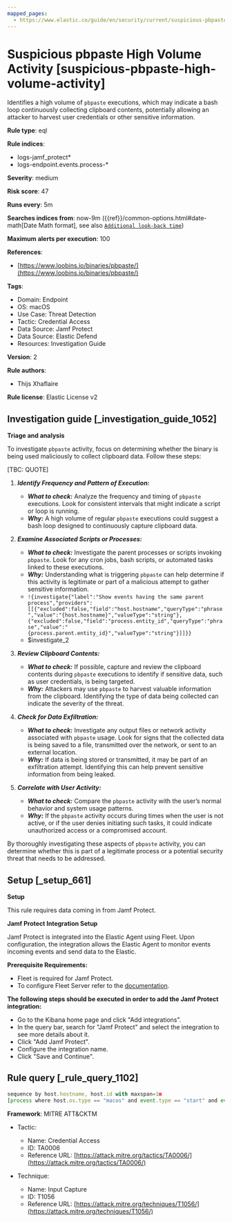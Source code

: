 ```yaml
---
mapped_pages:
  - https://www.elastic.co/guide/en/security/current/suspicious-pbpaste-high-volume-activity.html
---
```


# Suspicious pbpaste High Volume Activity [suspicious-pbpaste-high-volume-activity]

Identifies a high volume of `pbpaste` executions, which may indicate a bash loop continuously collecting clipboard contents, potentially allowing an attacker to harvest user credentials or other sensitive information.

**Rule type**: eql

**Rule indices**:

* logs-jamf_protect*
* logs-endpoint.events.process-*

**Severity**: medium

**Risk score**: 47

**Runs every**: 5m

**Searches indices from**: now-9m ({{ref}}/common-options.html#date-math[Date Math format], see also [`Additional look-back time`](docs-content://solutions/security/detect-and-alert/create-detection-rule.md#rule-schedule))

**Maximum alerts per execution**: 100

**References**:

* [https://www.loobins.io/binaries/pbpaste/](https://www.loobins.io/binaries/pbpaste/)

**Tags**:

* Domain: Endpoint
* OS: macOS
* Use Case: Threat Detection
* Tactic: Credential Access
* Data Source: Jamf Protect
* Data Source: Elastic Defend
* Resources: Investigation Guide

**Version**: 2

**Rule authors**:

* Thijs Xhaflaire

**Rule license**: Elastic License v2

## Investigation guide [_investigation_guide_1052]

**Triage and analysis**

To investigate `pbpaste` activity, focus on determining whether the binary is being used maliciously to collect clipboard data. Follow these steps:

[TBC: QUOTE]
1. ***Identify Frequency and Pattern of Execution:***

    * ***What to check:*** Analyze the frequency and timing of `pbpaste` executions. Look for consistent intervals that might indicate a script or loop is running.
    * ***Why:*** A high volume of regular `pbpaste` executions could suggest a bash loop designed to continuously capture clipboard data.

2. ***Examine Associated Scripts or Processes:***

    * ***What to check:*** Investigate the parent processes or scripts invoking `pbpaste`. Look for any cron jobs, bash scripts, or automated tasks linked to these executions.
    * ***Why:*** Understanding what is triggering `pbpaste` can help determine if this activity is legitimate or part of a malicious attempt to gather sensitive information.
    * `!{investigate{"label":"Show events having the same parent process","providers":[[{"excluded":false,"field":"host.hostname","queryType":"phrase","value":"{host.hostname}","valueType":"string"},{"excluded":false,"field":"process.entity_id","queryType":"phrase","value":"{process.parent.entity_id}","valueType":"string"}]]}}`
    * $investigate_2

3. ***Review Clipboard Contents:***

    * ***What to check:*** If possible, capture and review the clipboard contents during `pbpaste` executions to identify if sensitive data, such as user credentials, is being targeted.
    * ***Why:*** Attackers may use `pbpaste` to harvest valuable information from the clipboard. Identifying the type of data being collected can indicate the severity of the threat.

4. ***Check for Data Exfiltration:***

    * ***What to check:*** Investigate any output files or network activity associated with `pbpaste` usage. Look for signs that the collected data is being saved to a file, transmitted over the network, or sent to an external location.
    * ***Why:*** If data is being stored or transmitted, it may be part of an exfiltration attempt. Identifying this can help prevent sensitive information from being leaked.

5. ***Correlate with User Activity:***

    * ***What to check:*** Compare the `pbpaste` activity with the user’s normal behavior and system usage patterns.
    * ***Why:*** If the `pbpaste` activity occurs during times when the user is not active, or if the user denies initiating such tasks, it could indicate unauthorized access or a compromised account.


By thoroughly investigating these aspects of `pbpaste` activity, you can determine whether this is part of a legitimate process or a potential security threat that needs to be addressed.


## Setup [_setup_661]

**Setup**

This rule requires data coming in from Jamf Protect.

**Jamf Protect Integration Setup**

Jamf Protect is integrated into the Elastic Agent using Fleet. Upon configuration, the integration allows the Elastic Agent to monitor events incoming events and send data to the Elastic.

**Prerequisite Requirements:**

* Fleet is required for Jamf Protect.
* To configure Fleet Server refer to the [documentation](docs-content://reference/ingestion-tools/fleet/fleet-server.md).

**The following steps should be executed in order to add the Jamf Protect integration:**

* Go to the Kibana home page and click "Add integrations".
* In the query bar, search for "Jamf Protect" and select the integration to see more details about it.
* Click "Add Jamf Protect".
* Configure the integration name.
* Click "Save and Continue".


## Rule query [_rule_query_1102]

```js
sequence by host.hostname, host.id with maxspan=1m
[process where host.os.type == "macos" and event.type == "start" and event.action == "exec" and process.name: "pbpaste"] with runs = 5
```

**Framework**: MITRE ATT&CKTM

* Tactic:

    * Name: Credential Access
    * ID: TA0006
    * Reference URL: [https://attack.mitre.org/tactics/TA0006/](https://attack.mitre.org/tactics/TA0006/)

* Technique:

    * Name: Input Capture
    * ID: T1056
    * Reference URL: [https://attack.mitre.org/techniques/T1056/](https://attack.mitre.org/techniques/T1056/)



